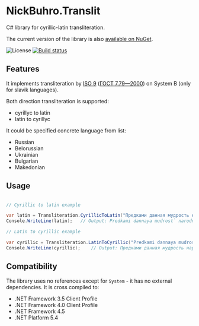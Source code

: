 # NickBuhro.Translit

C# library for cyrillic-latin transliteration.

The current version of the library is also [available on NuGet](https://www.nuget.org/packages/NickBuhro.Translit).

![License](https://img.shields.io/badge/license-MIT-red.svg)
[![Build status](https://ci.appveyor.com/api/projects/status/5xxmbn82hu9762n7?svg=true)](https://ci.appveyor.com/project/nick-buhro/translit)

## Features

It implements transliteration by 
[ISO 9](https://en.wikipedia.org/wiki/ISO_9) 
([ГОСТ 7.79—2000](https://ru.wikipedia.org/wiki/ISO_9#.D0.93.D0.9E.D0.A1.D0.A2_7.79.E2.80.942000)) 
on System B (only for slavik languages).

Both direction transliteration is supported:
* cyrillyc to latin
* latin to cyrillyc

It could be specified concrete language from list:
* Russian
* Belorussian
* Ukrainian
* Bulgarian
* Makedonian

## Usage

``` C#

// Cyrillic to latin example

var latin = Transliteration.CyrillicToLatin("Предками данная мудрость народная!", Language.Russian);
Console.WriteLine(latin);	// Output: Predkami dannaya mudrost` narodnaya!

// Latin to cyrillic example

var cyrillic = Transliteration.LatinToCyrillic("Predkami dannaya mudrost` narodnaya!", Language.Russian);
Console.WriteLine(cyrillic);	// Output: Предками данная мудрость народная!

```

## Compatibility

The library uses no references except for `System` - it has no external dependencies.
It is cross compiled to:

* .NET Framework 3.5 Client Profile
* .NET Framework 4.0 Client Profile
* .NET Framework 4.5
* .NET Platform 5.4
